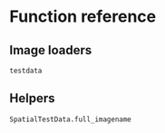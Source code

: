# Function reference

## Image loaders

```@docs
testdata
```


## Helpers

```@docs
SpatialTestData.full_imagename
```
